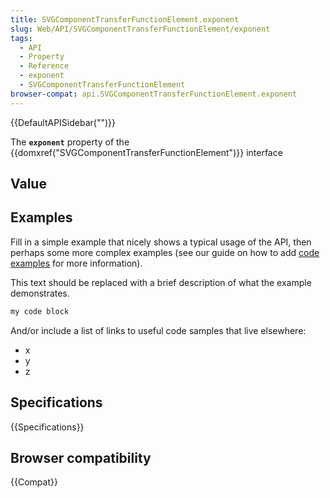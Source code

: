 ```yaml
---
title: SVGComponentTransferFunctionElement.exponent
slug: Web/API/SVGComponentTransferFunctionElement/exponent
tags:
  - API
  - Property
  - Reference
  - exponent
  - SVGComponentTransferFunctionElement
browser-compat: api.SVGComponentTransferFunctionElement.exponent
---
```

{{DefaultAPISidebar("")}}

The **`exponent`** property of the {{domxref("SVGComponentTransferFunctionElement")}} interface 

## Value



## Examples

Fill in a simple example that nicely shows a typical usage of the API, then perhaps some more complex examples (see our guide on how to add [code examples](/en-US/docs/MDN/Contribute/Structures/Code_examples) for more information).

This text should be replaced with a brief description of what the example demonstrates.

```js
my code block
```

And/or include a list of links to useful code samples that live elsewhere:

*   x
*   y
*   z

## Specifications

{{Specifications}}

## Browser compatibility

{{Compat}}


